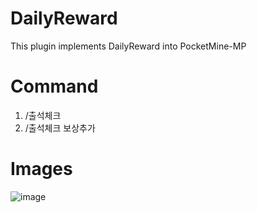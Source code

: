 # DailyReward
This plugin implements DailyReward into PocketMine-MP

# Command
1. /출석체크
2. /출석체크 보상추가

# Images 
![image](https://github.com/m1ns30/DailyReward/assets/125649211/da2e7bb3-f001-465a-96d5-18e712878dc4)
